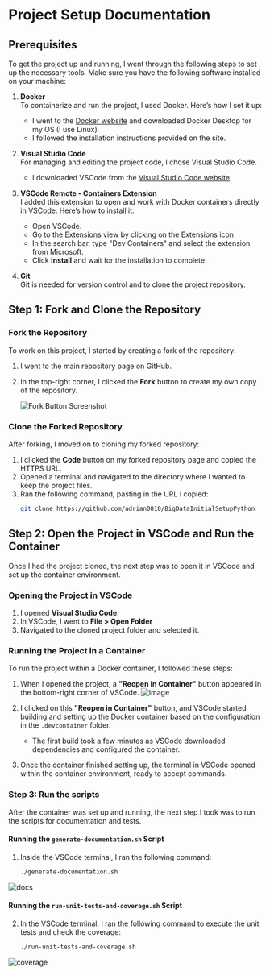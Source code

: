 # Project Setup Documentation

## Prerequisites

To get the project up and running, I went through the following steps to set up the necessary tools. Make sure you have the following software installed on your machine:

1. **Docker**  
   To containerize and run the project, I used Docker. Here’s how I set it up:
   - I went to the [Docker website](https://www.docker.com/get-started) and downloaded Docker Desktop for my OS (I use Linux).
   - I followed the installation instructions provided on the site.

2. **Visual Studio Code**  
   For managing and editing the project code, I chose Visual Studio Code.
   - I downloaded VSCode from the [Visual Studio Code website](https://code.visualstudio.com/).

3. **VSCode Remote - Containers Extension**  
   I added this extension to open and work with Docker containers directly in VSCode. Here’s how to install it:
   - Open VSCode.
   - Go to the Extensions view by clicking on the Extensions icon
   - In the search bar, type "Dev Containers" and select the extension from Microsoft.
   - Click **Install** and wait for the installation to complete.

4. **Git**  
   Git is needed for version control and to clone the project repository.


## Step 1: Fork and Clone the Repository

### Fork the Repository

To work on this project, I started by creating a fork of the repository:

1. I went to the main repository page on GitHub.
2. In the top-right corner, I clicked the **Fork** button to create my own copy of the repository.

   ![Fork Button Screenshot](Screenshot2024-11-06190032.png)



### Clone the Forked Repository

After forking, I moved on to cloning my forked repository:

1. I clicked the **Code** button on my forked repository page and copied the HTTPS URL.
2. Opened a terminal and navigated to the directory where I wanted to keep the project files.
3. Ran the following command, pasting in the URL I copied:
   ```bash
   git clone https://github.com/adrian0010/BigDataInitialSetupPython
   ```

## Step 2: Open the Project in VSCode and Run the Container

Once I had the project cloned, the next step was to open it in VSCode and set up the container environment.

### Opening the Project in VSCode

1. I opened **Visual Studio Code**.
2. In VSCode, I went to **File > Open Folder** 
3. Navigated to the cloned project folder and selected it.


### Running the Project in a Container

To run the project within a Docker container, I followed these steps:

1. When I opened the project, a **"Reopen in Container"** button appeared in the bottom-right corner of VSCode.
![image](Screenshot2024-11-06190935.png)

2. I clicked on this **"Reopen in Container"** button, and VSCode started building and setting up the Docker container based on the configuration in the `.devcontainer` folder.
   
   - The first build took a few minutes as VSCode downloaded dependencies and configured the container.
   
3. Once the container finished setting up, the terminal in VSCode opened within the container environment, ready to accept commands.



### Step 3: Run the scripts

After the container was set up and running, the next step I took was to run the scripts for documentation and tests.

#### Running the `generate-documentation.sh` Script

1. Inside the VSCode terminal, I ran the following command:
   ```bash
   ./generate-documentation.sh
   ```

![docs](Screenshotdocs.png)

#### Running the `run-unit-tests-and-coverage.sh` Script

2. In the VSCode terminal, I ran the following command to execute the unit tests and check the coverage:
   ```bash
   ./run-unit-tests-and-coverage.sh
   ```

![coverage](coverage.png)